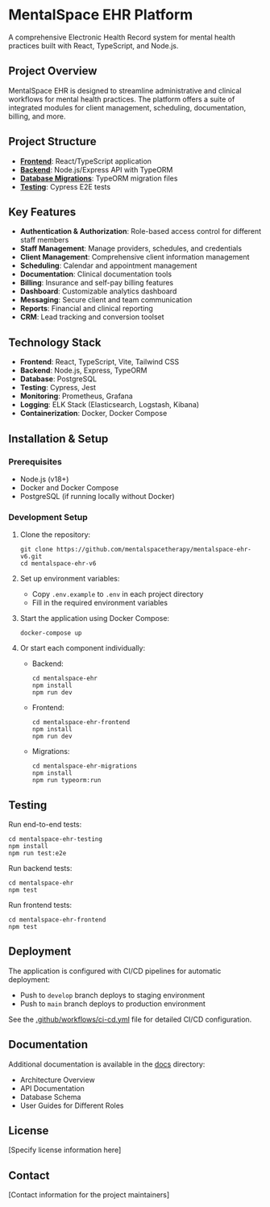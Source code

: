 # MentalSpace EHR Platform

A comprehensive Electronic Health Record system for mental health practices built with React, TypeScript, and Node.js.

## Project Overview

MentalSpace EHR is designed to streamline administrative and clinical workflows for mental health practices. The platform offers a suite of integrated modules for client management, scheduling, documentation, billing, and more.

## Project Structure

- **[Frontend](/mentalspace-ehr-frontend)**: React/TypeScript application
- **[Backend](/mentalspace-ehr)**: Node.js/Express API with TypeORM
- **[Database Migrations](/mentalspace-ehr-migrations)**: TypeORM migration files
- **[Testing](/mentalspace-ehr-testing)**: Cypress E2E tests

## Key Features

- **Authentication & Authorization**: Role-based access control for different staff members
- **Staff Management**: Manage providers, schedules, and credentials
- **Client Management**: Comprehensive client information management
- **Scheduling**: Calendar and appointment management
- **Documentation**: Clinical documentation tools
- **Billing**: Insurance and self-pay billing features
- **Dashboard**: Customizable analytics dashboard
- **Messaging**: Secure client and team communication
- **Reports**: Financial and clinical reporting
- **CRM**: Lead tracking and conversion toolset

## Technology Stack

- **Frontend**: React, TypeScript, Vite, Tailwind CSS
- **Backend**: Node.js, Express, TypeORM
- **Database**: PostgreSQL
- **Testing**: Cypress, Jest
- **Monitoring**: Prometheus, Grafana
- **Logging**: ELK Stack (Elasticsearch, Logstash, Kibana)
- **Containerization**: Docker, Docker Compose

## Installation & Setup

### Prerequisites

- Node.js (v18+)
- Docker and Docker Compose
- PostgreSQL (if running locally without Docker)

### Development Setup

1. Clone the repository:
   ```
   git clone https://github.com/mentalspacetherapy/mentalspace-ehr-v6.git
   cd mentalspace-ehr-v6
   ```

2. Set up environment variables:
   - Copy `.env.example` to `.env` in each project directory
   - Fill in the required environment variables

3. Start the application using Docker Compose:
   ```
   docker-compose up
   ```

4. Or start each component individually:
   - Backend: 
     ```
     cd mentalspace-ehr
     npm install
     npm run dev
     ```
   - Frontend: 
     ```
     cd mentalspace-ehr-frontend
     npm install
     npm run dev
     ```
   - Migrations: 
     ```
     cd mentalspace-ehr-migrations
     npm install
     npm run typeorm:run
     ```

## Testing

Run end-to-end tests:
```
cd mentalspace-ehr-testing
npm install
npm run test:e2e
```

Run backend tests:
```
cd mentalspace-ehr
npm test
```

Run frontend tests:
```
cd mentalspace-ehr-frontend
npm test
```

## Deployment

The application is configured with CI/CD pipelines for automatic deployment:

- Push to `develop` branch deploys to staging environment
- Push to `main` branch deploys to production environment

See the [.github/workflows/ci-cd.yml](/.github/workflows/ci-cd.yml) file for detailed CI/CD configuration.

## Documentation

Additional documentation is available in the [docs](/mentalspace-ehr/docs) directory:

- Architecture Overview
- API Documentation
- Database Schema
- User Guides for Different Roles

## License

[Specify license information here]

## Contact

[Contact information for the project maintainers]
